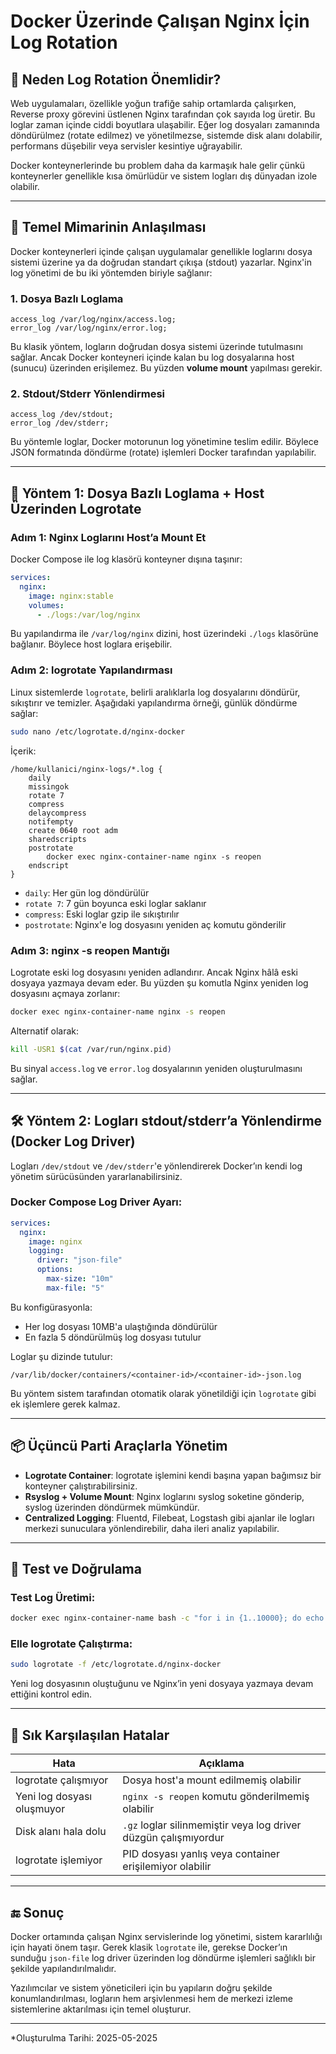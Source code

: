 # Docker Üzerinde Çalışan Nginx İçin Log Rotation

## 🎯 Neden Log Rotation Önemlidir?

Web uygulamaları, özellikle yoğun trafiğe sahip ortamlarda çalışırken, Reverse proxy görevini üstlenen Nginx tarafından çok sayıda log üretir. Bu loglar zaman içinde ciddi boyutlara ulaşabilir. Eğer log dosyaları zamanında döndürülmez (rotate edilmez) ve yönetilmezse, sistemde disk alanı dolabilir, performans düşebilir veya servisler kesintiye uğrayabilir.

Docker konteynerlerinde bu problem daha da karmaşık hale gelir çünkü konteynerler genellikle kısa ömürlüdür ve sistem logları dış dünyadan izole olabilir.

---

## 🧱 Temel Mimarinin Anlaşılması

Docker konteynerleri içinde çalışan uygulamalar genellikle loglarını dosya sistemi üzerine ya da doğrudan standart çıkışa (stdout) yazarlar. Nginx'in log yönetimi de bu iki yöntemden biriyle sağlanır:

### 1. Dosya Bazlı Loglama

```nginx
access_log /var/log/nginx/access.log;
error_log /var/log/nginx/error.log;
```

Bu klasik yöntem, logların doğrudan dosya sistemi üzerinde tutulmasını sağlar. Ancak Docker konteyneri içinde kalan bu log dosyalarına host (sunucu) üzerinden erişilemez. Bu yüzden **volume mount** yapılması gerekir.

### 2. Stdout/Stderr Yönlendirmesi

```nginx
access_log /dev/stdout;
error_log /dev/stderr;
```

Bu yöntemle loglar, Docker motorunun log yönetimine teslim edilir. Böylece JSON formatında döndürme (rotate) işlemleri Docker tarafından yapılabilir.

---

## 🔧 Yöntem 1: Dosya Bazlı Loglama + Host Üzerinden Logrotate

### Adım 1: Nginx Loglarını Host’a Mount Et

Docker Compose ile log klasörü konteyner dışına taşınır:

```yaml
services:
  nginx:
    image: nginx:stable
    volumes:
      - ./logs:/var/log/nginx
```

Bu yapılandırma ile `/var/log/nginx` dizini, host üzerindeki `./logs` klasörüne bağlanır. Böylece host loglara erişebilir.

### Adım 2: logrotate Yapılandırması

Linux sistemlerde `logrotate`, belirli aralıklarla log dosyalarını döndürür, sıkıştırır ve temizler. Aşağıdaki yapılandırma örneği, günlük döndürme sağlar:

```bash
sudo nano /etc/logrotate.d/nginx-docker
```

İçerik:

```text
/home/kullanici/nginx-logs/*.log {
    daily
    missingok
    rotate 7
    compress
    delaycompress
    notifempty
    create 0640 root adm
    sharedscripts
    postrotate
        docker exec nginx-container-name nginx -s reopen
    endscript
}
```

- `daily`: Her gün log döndürülür
- `rotate 7`: 7 gün boyunca eski loglar saklanır
- `compress`: Eski loglar gzip ile sıkıştırılır
- `postrotate`: Nginx'e log dosyasını yeniden aç komutu gönderilir

### Adım 3: nginx -s reopen Mantığı

Logrotate eski log dosyasını yeniden adlandırır. Ancak Nginx hâlâ eski dosyaya yazmaya devam eder. Bu yüzden şu komutla Nginx yeniden log dosyasını açmaya zorlanır:

```bash
docker exec nginx-container-name nginx -s reopen
```

Alternatif olarak:

```bash
kill -USR1 $(cat /var/run/nginx.pid)
```

Bu sinyal `access.log` ve `error.log` dosyalarının yeniden oluşturulmasını sağlar.

---

## 🛠️ Yöntem 2: Logları stdout/stderr’a Yönlendirme (Docker Log Driver)

Logları `/dev/stdout` ve `/dev/stderr`'e yönlendirerek Docker’ın kendi log yönetim sürücüsünden yararlanabilirsiniz.

### Docker Compose Log Driver Ayarı:

```yaml
services:
  nginx:
    image: nginx
    logging:
      driver: "json-file"
      options:
        max-size: "10m"
        max-file: "5"
```

Bu konfigürasyonla:

- Her log dosyası 10MB'a ulaştığında döndürülür
- En fazla 5 döndürülmüş log dosyası tutulur

Loglar şu dizinde tutulur:

```
/var/lib/docker/containers/<container-id>/<container-id>-json.log
```

Bu yöntem sistem tarafından otomatik olarak yönetildiği için `logrotate` gibi ek işlemlere gerek kalmaz.

---

## 📦 Üçüncü Parti Araçlarla Yönetim

- **Logrotate Container**: logrotate işlemini kendi başına yapan bağımsız bir konteyner çalıştırabilirsiniz.
- **Rsyslog + Volume Mount**: Nginx loglarını syslog soketine gönderip, syslog üzerinden döndürmek mümkündür.
- **Centralized Logging**: Fluentd, Filebeat, Logstash gibi ajanlar ile logları merkezi sunuculara yönlendirebilir, daha ileri analiz yapılabilir.

---

## 🧪 Test ve Doğrulama

### Test Log Üretimi:

```bash
docker exec nginx-container-name bash -c "for i in {1..10000}; do echo \"$(date) log test\" >> /var/log/nginx/access.log; done"
```

### Elle logrotate Çalıştırma:

```bash
sudo logrotate -f /etc/logrotate.d/nginx-docker
```

Yeni log dosyasının oluştuğunu ve Nginx’in yeni dosyaya yazmaya devam ettiğini kontrol edin.

---

## 🧩 Sık Karşılaşılan Hatalar

| Hata | Açıklama |
|------|----------|
| logrotate çalışmıyor | Dosya host'a mount edilmemiş olabilir |
| Yeni log dosyası oluşmuyor | `nginx -s reopen` komutu gönderilmemiş olabilir |
| Disk alanı hala dolu | `.gz` loglar silinmemiştir veya log driver düzgün çalışmıyordur |
| logrotate işlemiyor | PID dosyası yanlış veya container erişilemiyor olabilir |

---

## 🔚 Sonuç

Docker ortamında çalışan Nginx servislerinde log yönetimi, sistem kararlılığı için hayati önem taşır. Gerek klasik `logrotate` ile, gerekse Docker’ın sunduğu `json-file` log driver üzerinden log döndürme işlemleri sağlıklı bir şekilde yapılandırılmalıdır.

Yazılımcılar ve sistem yöneticileri için bu yapıların doğru şekilde konumlandırılması, logların hem arşivlenmesi hem de merkezi izleme sistemlerine aktarılması için temel oluşturur.

---

*Oluşturulma Tarihi: 2025-05-2025

